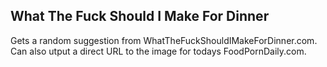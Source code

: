 What The Fuck Should I Make For Dinner
-------------------------------------

Gets a random suggestion from WhatTheFuckShouldIMakeForDinner.com.
Can also utput a direct URL to the image for todays FoodPornDaily.com.

